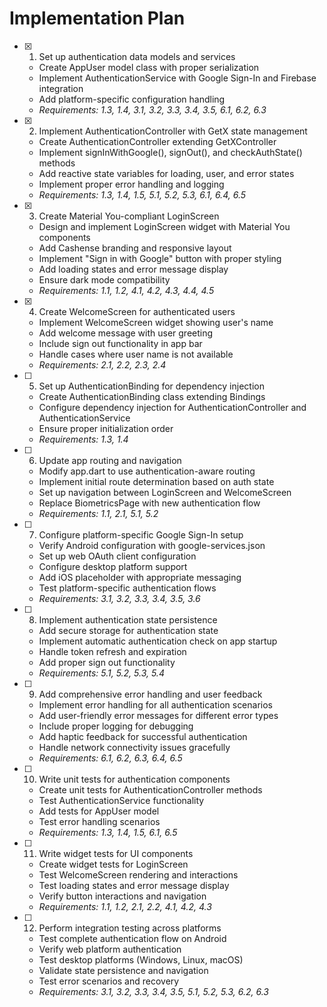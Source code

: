 # Implementation Plan

- [x] 1. Set up authentication data models and services





  - Create AppUser model class with proper serialization
  - Implement AuthenticationService with Google Sign-In and Firebase integration
  - Add platform-specific configuration handling
  - _Requirements: 1.3, 1.4, 3.1, 3.2, 3.3, 3.4, 3.5, 6.1, 6.2, 6.3_

- [x] 2. Implement AuthenticationController with GetX state management




  - Create AuthenticationController extending GetXController
  - Implement signInWithGoogle(), signOut(), and checkAuthState() methods
  - Add reactive state variables for loading, user, and error states
  - Implement proper error handling and logging
  - _Requirements: 1.3, 1.4, 1.5, 5.1, 5.2, 5.3, 6.1, 6.4, 6.5_

- [x] 3. Create Material You-compliant LoginScreen





  - Design and implement LoginScreen widget with Material You components
  - Add Cashense branding and responsive layout
  - Implement "Sign in with Google" button with proper styling
  - Add loading states and error message display
  - Ensure dark mode compatibility
  - _Requirements: 1.1, 1.2, 4.1, 4.2, 4.3, 4.4, 4.5_

- [x] 4. Create WelcomeScreen for authenticated users





  - Implement WelcomeScreen widget showing user's name
  - Add welcome message with user greeting
  - Include sign out functionality in app bar
  - Handle cases where user name is not available
  - _Requirements: 2.1, 2.2, 2.3, 2.4_

- [ ] 5. Set up AuthenticationBinding for dependency injection
  - Create AuthenticationBinding class extending Bindings
  - Configure dependency injection for AuthenticationController and AuthenticationService
  - Ensure proper initialization order
  - _Requirements: 1.3, 1.4_

- [ ] 6. Update app routing and navigation
  - Modify app.dart to use authentication-aware routing
  - Implement initial route determination based on auth state
  - Set up navigation between LoginScreen and WelcomeScreen
  - Replace BiometricsPage with new authentication flow
  - _Requirements: 1.1, 2.1, 5.1, 5.2_

- [ ] 7. Configure platform-specific Google Sign-In setup
  - Verify Android configuration with google-services.json
  - Set up web OAuth client configuration
  - Configure desktop platform support
  - Add iOS placeholder with appropriate messaging
  - Test platform-specific authentication flows
  - _Requirements: 3.1, 3.2, 3.3, 3.4, 3.5, 3.6_

- [ ] 8. Implement authentication state persistence
  - Add secure storage for authentication state
  - Implement automatic authentication check on app startup
  - Handle token refresh and expiration
  - Add proper sign out functionality
  - _Requirements: 5.1, 5.2, 5.3, 5.4_

- [ ] 9. Add comprehensive error handling and user feedback
  - Implement error handling for all authentication scenarios
  - Add user-friendly error messages for different error types
  - Include proper logging for debugging
  - Add haptic feedback for successful authentication
  - Handle network connectivity issues gracefully
  - _Requirements: 6.1, 6.2, 6.3, 6.4, 6.5_

- [ ] 10. Write unit tests for authentication components
  - Create unit tests for AuthenticationController methods
  - Test AuthenticationService functionality
  - Add tests for AppUser model
  - Test error handling scenarios
  - _Requirements: 1.3, 1.4, 1.5, 6.1, 6.5_

- [ ] 11. Write widget tests for UI components
  - Create widget tests for LoginScreen
  - Test WelcomeScreen rendering and interactions
  - Test loading states and error message display
  - Verify button interactions and navigation
  - _Requirements: 1.1, 1.2, 2.1, 2.2, 4.1, 4.2, 4.3_

- [ ] 12. Perform integration testing across platforms
  - Test complete authentication flow on Android
  - Verify web platform authentication
  - Test desktop platforms (Windows, Linux, macOS)
  - Validate state persistence and navigation
  - Test error scenarios and recovery
  - _Requirements: 3.1, 3.2, 3.3, 3.4, 3.5, 5.1, 5.2, 5.3, 6.2, 6.3_